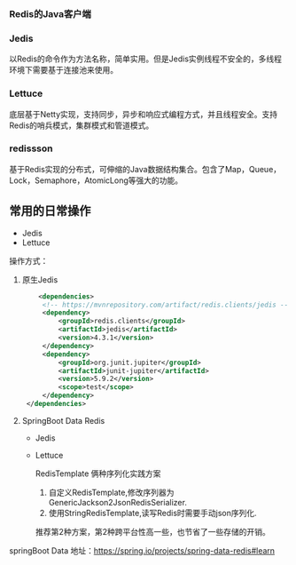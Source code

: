### Redis的Java客户端

### Jedis
以Redis的命令作为方法名称，简单实用。但是Jedis实例线程不安全的，多线程环境下需要基于连接池来使用。

### Lettuce
底层基于Netty实现，支持同步，异步和响应式编程方式，并且线程安全。支持Redis的哨兵模式，集群模式和管道模式。


### redissson
基于Redis实现的分布式，可伸缩的Java数据结构集合。包含了Map，Queue，Lock，Semaphore，AtomicLong等强大的功能。



## 常用的日常操作
- Jedis
- Lettuce

操作方式：
1. 原生Jedis
   ```xml
       <dependencies>
        <!-- https://mvnrepository.com/artifact/redis.clients/jedis -->
        <dependency>
            <groupId>redis.clients</groupId>
            <artifactId>jedis</artifactId>
            <version>4.3.1</version>
        </dependency>
        <dependency>
            <groupId>org.junit.jupiter</groupId>
            <artifactId>junit-jupiter</artifactId>
            <version>5.9.2</version>
            <scope>test</scope>
        </dependency>
    </dependencies>
   ```
    

3. SpringBoot Data Redis 
    - Jedis
    - Lettuce
      
      RedisTemplate 俩种序列化实践方案
      1. 自定义RedisTemplate,修改序列器为 GenericJackson2JsonRedisSerializer.
      2. 使用StringRedisTemplate,读写Redis时需要手动json序列化.
      
       推荐第2种方案，第2种跨平台性高一些，也节省了一些存储的开销。

      

springBoot Data 地址：<https://spring.io/projects/spring-data-redis#learn>

